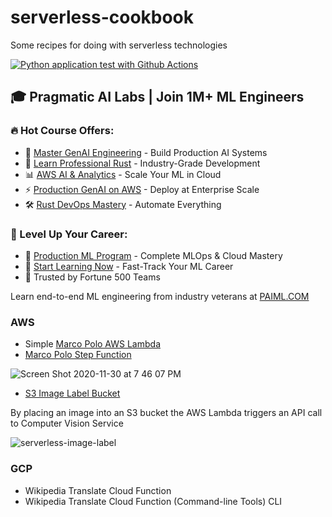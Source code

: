 # serverless-cookbook
Some recipes for doing with serverless technologies

[![Python application test with Github Actions](https://github.com/noahgift/serverless-cookbook/actions/workflows/python-publish.yml/badge.svg)](https://github.com/noahgift/serverless-cookbook/actions/workflows/python-publish.yml)

## 🎓 Pragmatic AI Labs | Join 1M+ ML Engineers

### 🔥 Hot Course Offers:
* 🤖 [Master GenAI Engineering](https://ds500.paiml.com/learn/course/0bbb5/) - Build Production AI Systems
* 🦀 [Learn Professional Rust](https://ds500.paiml.com/learn/course/g6u1k/) - Industry-Grade Development
* 📊 [AWS AI & Analytics](https://ds500.paiml.com/learn/course/31si1/) - Scale Your ML in Cloud
* ⚡ [Production GenAI on AWS](https://ds500.paiml.com/learn/course/ehks1/) - Deploy at Enterprise Scale
* 🛠️ [Rust DevOps Mastery](https://ds500.paiml.com/learn/course/ex8eu/) - Automate Everything

### 🚀 Level Up Your Career:
* 💼 [Production ML Program](https://paiml.com) - Complete MLOps & Cloud Mastery
* 🎯 [Start Learning Now](https://ds500.paiml.com) - Fast-Track Your ML Career
* 🏢 Trusted by Fortune 500 Teams

Learn end-to-end ML engineering from industry veterans at [PAIML.COM](https://paiml.com)


### AWS
* Simple [Marco Polo AWS Lambda](https://github.com/noahgift/serverless-cookbook/blob/main/marcopololambda.py)
* [Marco Polo Step Function](https://github.com/noahgift/serverless-cookbook/blob/main/marcopolostepfunction.json)

![Screen Shot 2020-11-30 at 7 46 07 PM](https://user-images.githubusercontent.com/58792/100682733-befd5c00-3344-11eb-837c-2916867c0ac7.png)


* [S3 Image Label Bucket](https://github.com/noahgift/serverless-cookbook/blob/main/aws-lambda-image-label-s3-trigger.py)

By placing an image into an S3 bucket the AWS Lambda triggers an API call to Computer Vision Service

![serverless-image-label](https://user-images.githubusercontent.com/58792/112540085-26259d00-8d88-11eb-9756-36b608a78fcc.png)



### GCP
* Wikipedia Translate Cloud Function
* Wikipedia Translate Cloud Function (Command-line Tools) CLI
